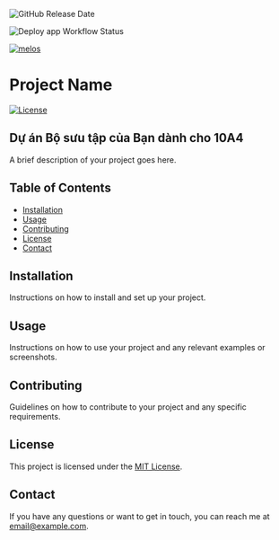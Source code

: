
![GitHub Release Date](https://img.shields.io/github/release-date/VinhNgT/portfolio_projects?style=flat-square)

![Deploy app Workflow Status](https://img.shields.io/github/actions/workflow/status/VinhNgT/portfolio_projects/deploy_app.yml?style=flat-square&label=appdeployment&link=https%3A%2F%2Fgithub.com%2FVinhNgT%2Fportfolio_projects%2Factions%2Fworkflows%2Fdeploy_app.yml)

[![melos](https://img.shields.io/badge/maintained%20with-melos-f700ff.svg?style=flat-square)](https://github.com/invertase/melos)

# Project Name

[![License](https://img.shields.io/badge/license-MIT-blue.svg?style=flat-square)](LICENSE)

## Dự án Bộ sưu tập của Bạn dành cho 10A4

A brief description of your project goes here.

## Table of Contents

- [Installation](#installation)
- [Usage](#usage)
- [Contributing](#contributing)
- [License](#license)
- [Contact](#contact)

## Installation

Instructions on how to install and set up your project.

## Usage

Instructions on how to use your project and any relevant examples or screenshots.

## Contributing

Guidelines on how to contribute to your project and any specific requirements.

## License

This project is licensed under the [MIT License](LICENSE).

## Contact

If you have any questions or want to get in touch, you can reach me at [email@example.com](mailto:email@example.com).
